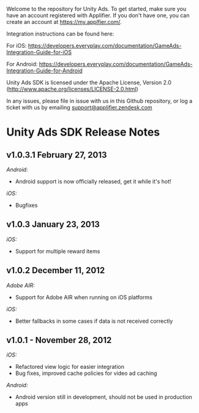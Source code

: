 Welcome to the repository for Unity Ads. To get started, make sure you have an account registered with Applifier.
If you don't have one, you can create an account at https://my.applfier.com/.

Integration instructions can be found here:

For iOS: https://developers.everyplay.com/documentation/GameAds-Integration-Guide-for-iOS

For Android: https://developers.everyplay.com/documentation/GameAds-Integration-Guide-for-Android

Unity Ads SDK is licensed under the Apache License, Version 2.0 (http://www.apache.org/licenses/LICENSE-2.0.html)

In any issues, please file in issue with us in this Github repository, or log a ticket with us by emailing support@applifier.zendesk.com

Unity Ads SDK Release Notes
==================================

v1.0.3.1 February 27, 2013
--------------------------

*Android:*

- Android support is now officially released, get it while it's hot!

*iOS:*

- Bugfixes

v1.0.3 January 23, 2013
--------------------------

*iOS:*

- Support for multiple reward items


v1.0.2 December 11, 2012
--------------------------

*Adobe AIR:*

- Support for Adobe AIR when running on iOS platforms

*iOS:*

- Better fallbacks in some cases if data is not received correctly


v1.0.1 - November 28, 2012
--------------------------

*iOS:*

- Refactored view logic for easier integration
- Bug fixes, improved cache policies for video ad caching

*Android:*

- Android version still in development, should not be used in production apps

